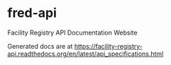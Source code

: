 fred-api
========

Facility Registry API Documentation Website

Generated docs are at https://facility-registry-api.readthedocs.org/en/latest/api_specifications.html
